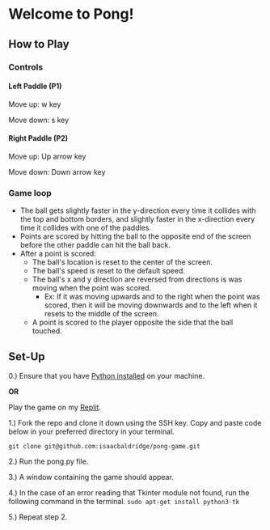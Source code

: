 # Welcome to Pong!

## How to Play

### Controls

#### Left Paddle (P1)
Move up: w key

Move down: s key

#### Right Paddle (P2)
Move up: Up arrow key

Move down: Down arrow key

### Game loop
- The ball gets slightly faster in the y-direction every time it collides with the top and bottom borders, and slightly faster in the x-direction every time it collides with one of the paddles.
- Points are scored by hitting the ball to the opposite end of the screen before the other paddle can hit the ball back.
- After a point is scored:
    - The ball's location is reset to the center of the screen.
    - The ball's speed is reset to the default speed.
    - The ball's x and y direction are reversed from directions is was moving when the point was scored.
        - Ex: If it was moving upwards and to the right when the point was scored, then it will be moving downwards and to the left when it resets to the middle of the screen.
    - A point is scored to the player opposite the side that the ball touched.

## Set-Up
0.) Ensure that you have [Python installed](https://realpython.com/installing-python/#how-to-install-from-the-full-installer) on your machine.

**OR**

Play the game on my [Replit](https://replit.com/@baldridgela/pongpy#pong.py).

1.) Fork the repo and clone it down using the SSH key. Copy and paste code below in your preferred directory in your terminal.

`git clone git@github.com:isaacbaldridge/pong-game.git`

2.) Run the pong.py file.

3.) A window containing the game should appear.

4.) In the case of an error reading that Tkinter module not found, run the following command in the terminal.
`sudo apt-get install python3-tk`

5.) Repeat step 2.
